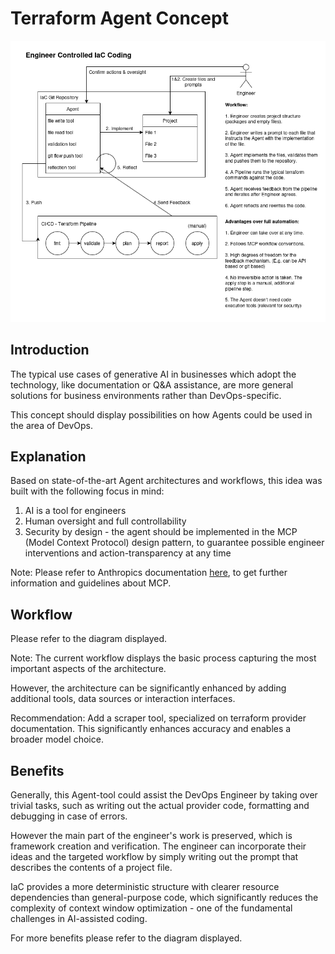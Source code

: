 # Terraform Agent Concept

![Architecture](architecture.png)

## Introduction

The typical use cases of generative AI in businesses which adopt the technology, like documentation or Q&A assistance, are more general solutions for business environments rather than DevOps-specific.

This concept should display possibilities on how Agents could be used in the area of DevOps.

## Explanation

Based on state-of-the-art Agent architectures and workflows, this idea was built with the following focus in mind:

1. AI is a tool for engineers
2. Human oversight and full controllability
3. Security by design - the agent should be implemented in the MCP (Model Context Protocol) design pattern, to guarantee possible engineer interventions and action-transparency at any time

Note: Please refer to Anthropics documentation [here](https://modelcontextprotocol.io/introduction), to get further information and guidelines about MCP.

## Workflow

Please refer to the diagram displayed.

Note:
The current workflow displays the basic process capturing the most important aspects of the architecture. 

However, the architecture can be significantly enhanced by adding additional tools, data sources or interaction interfaces.

Recommendation: Add a scraper tool, specialized on terraform provider documentation. This significantly enhances accuracy and enables a broader model choice.

## Benefits

Generally, this Agent-tool could assist the DevOps Engineer by taking over trivial tasks, such as writing out the actual provider code, formatting and debugging in case of errors. 

However the main part of the engineer's work is preserved, which is framework creation and verification. The engineer can incorporate their ideas and the targeted workflow by simply writing out the prompt that describes the contents of a project file.

IaC provides a more deterministic structure with clearer resource dependencies than general-purpose code, which significantly reduces the complexity of context window optimization - one of the fundamental challenges in AI-assisted coding.

For more benefits please refer to the diagram displayed.
